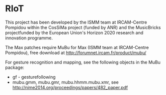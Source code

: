 # RIoT
This project has been developed by the ISMM team at IRCAM-Centre Pompidou within the CosSiMa project (funded by ANR) and the MusicBricks projectfunded by the European Union's Horizon 2020 research and innovation programme.

The Max patches require MuBu for Max (ISMM team at IRCAM-Centre Pompidou),
free download at http://forumnet.ircam.fr/product/mubu/

For gesture recognition and mapping, see the following objects in the MuBu package:
- gf - gesturefollowing
- mubu.gmm, mubu.gmr, mubu.hhmm.mubu.xmr, see http://nime2014.org/proceedings/papers/482_paper.pdf
